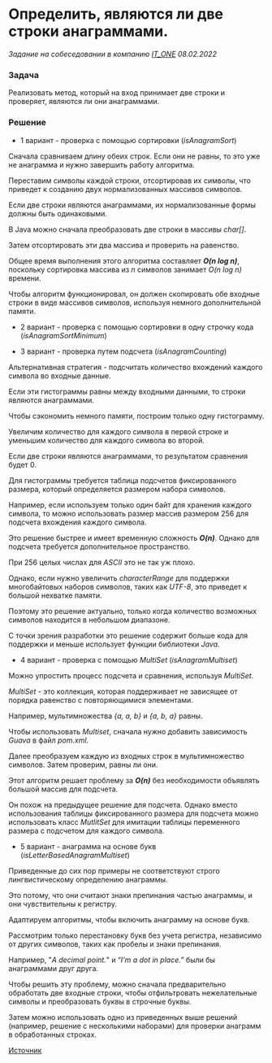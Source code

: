 # Определить, являются ли две строки анаграммами.

_Задание на собеседовании в компанию [IT_ONE](https://www.it-one.ru/) 08.02.2022_

### Задача

Реализовать метод, который на вход принимает две строки и проверяет, являются ли они анаграммами.

### Решение

* 1 вариант - проверка с помощью сортировки (_isAnagramSort_)
     
Сначала сравниваем длину обеих строк. Если они не равны, то это уже не анаграмма и нужно завершить работу алгоритма.
     
Переставим символы каждой строки, отсортировав их символы, что приведет к созданию двух нормализованных массивов символов.
     
Если две строки являются анаграммами, их нормализованные формы должны быть одинаковыми.
     
В Java можно сначала преобразовать две строки в массивы _char[]_.

Затем отсортировать эти два массива и проверить на равенство.
     
Общее время выполнения этого алгоритма составляет _**O(n log n)**_, поскольку сортировка массива из _n_ символов занимает _O(n log n)_ времени.

Чтобы алгоритм функционировал, он должен скопировать обе входные строки в виде массивов символов, используя немного дополнительной памяти.

* 2 вариант - проверка с помощью сортировки в одну строчку кода (_isAnagramSortMinimum_)

* 3 вариант - проверка путем подсчета (_isAnagramCounting_)

Альтернативная стратегия - подсчитать количество вхождений каждого символа во входные данные.

Если эти гистограммы равны между входными данными, то строки являются анаграммами.

Чтобы сэкономить немного памяти, построим только одну гистограмму.

Увеличим количество для каждого символа в первой строке и уменьшим количество для каждого символа во второй.

Если две строки являются анаграммами, то результатом сравнения будет 0.

Для гистограммы требуется таблица подсчетов фиксированного размера, который определяется размером набора символов.

Например, если используем только один байт для хранения каждого символа, то можно использовать размер массив размером 256 для подсчета вхождения каждого символа.

Это решение быстрее и имеет временную сложность _**O(n)**_. Однако для подсчета требуется дополнительное пространство.

При 256 целых числах для _ASCII_ это не так уж плохо.

Однако, если нужно увеличить _characterRange_ для поддержки многобайтовых наборов символов, таких как _UTF-8_, это приведет к большой нехватке памяти.

Поэтому это решение актуально, только когда количество возможных символов находится в небольшом диапазоне.

С точки зрения разработки это решение содержит больше кода для поддержки и меньше использует функции библиотеки _Java_.

* 4 вариант - проверка с помощью _MultiSet_ (_isAnagramMultiset_)

Можно упростить процесс подсчета и сравнения, используя _MultiSet_.

_MultiSet_ - это коллекция, которая поддерживает не зависящее от порядка равенство с повторяющимися элементами.

Например, мультимножества _{a, a, b}_ и _{a, b, a}_ равны.

Чтобы использовать _Multiset_, сначала нужно добавить зависимость _Guava_ в файл _pom.xml_.

Далее преобразуем каждую из входных строк в мультимножество символов. Затем проверим, равны ли они.

Этот алгоритм решает проблему за _**O(n)**_ без необходимости объявлять большой массив для подсчета.

Он похож на предыдущее решение для подсчета. Однако вместо использования таблицы фиксированного размера для подсчета
можно использовать класс _MutlitSet_ для имитации таблицы переменного размера с подсчетом для каждого символа.

* 5 вариант - анаграмма на основе букв (_isLetterBasedAnagramMultiset_)

Приведенные до сих пор примеры не соответствуют строго лингвистическому определению анаграммы.

Это потому, что они считают знаки препинания частью анаграммы, и они чувствительны к регистру.

Адаптируем алгоритмы, чтобы включить анаграмму на основе букв.

Рассмотрим только перестановку букв без учета регистра, независимо от других символов, таких как пробелы и знаки препинания.

Например, "_A decimal point._" и “_I’m a dot in place._” были бы анаграммами друг друга.

Чтобы решить эту проблему, можно сначала предварительно обработать две входные строки, чтобы отфильтровать нежелательные символы и преобразовать буквы в строчные буквы.

Затем можно использовать одно из приведенных выше решений (например, решение с несколькими наборами) для проверки анаграмм в обработанных строках.

[Источник](https://www.baeldung.com/java-strings-anagrams)